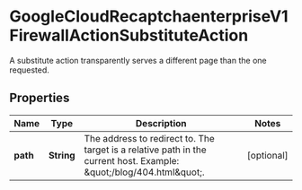 

# GoogleCloudRecaptchaenterpriseV1FirewallActionSubstituteAction

A substitute action transparently serves a different page than the one requested.

## Properties

| Name | Type | Description | Notes |
|------------ | ------------- | ------------- | -------------|
|**path** | **String** | The address to redirect to. The target is a relative path in the current host. Example: \&quot;/blog/404.html\&quot;. |  [optional] |



